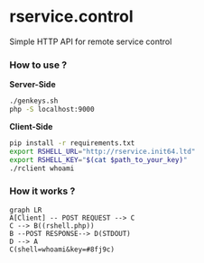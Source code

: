 # rservice.control
Simple HTTP API for remote service control

### **How to use ?**
**Server-Side**
```sh
./genkeys.sh
php -S localhost:9000
```
**Client-Side**
```sh
pip install -r requirements.txt
export RSHELL_URL="http://rservice.init64.ltd"
export RSHELL_KEY="$(cat $path_to_your_key)"
./rclient whoami
```

### **How it works ?**
```mermaid
graph LR
A[Client] -- POST REQUEST --> C
C --> B((rshell.php))
B --POST RESPONSE--> D(STDOUT)
D --> A
C(shell=whoami&key=#8fj9c)
```
